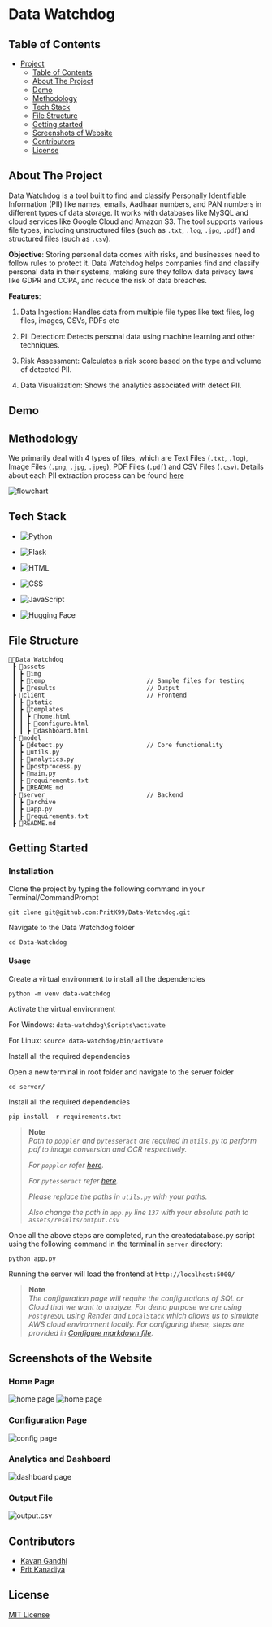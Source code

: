 # Data Watchdog

## Table of Contents

- [Project](#data-watchdog)
  - [Table of Contents](#table-of-contents)
  - [About The Project](#about-the-project)
  - [Demo](#demo)
  - [Methodology](#methodology)
  - [Tech Stack](#tech-stack)
  - [File Structure](#file-structure)
  - [Getting started](#getting-started)
  - [Screenshots of Website](#screenshots-of-the-website)
  - [Contributors](#contributors)
  - [License](#license)

## About The Project

Data Watchdog is a tool built to find and classify Personally Identifiable Information (PII) like names, emails, Aadhaar numbers, and PAN numbers in different types of data storage. It works with databases like MySQL and cloud services like Google Cloud and Amazon S3. The tool supports various file types, including unstructured files (such as `.txt`, `.log`, `.jpg`, `.pdf`) and structured files (such as `.csv`). 

**Objective**: Storing personal data comes with risks, and businesses need to follow rules to protect it. Data Watchdog helps companies find and classify personal data in their systems, making sure they follow data privacy laws like GDPR and CCPA, and reduce the risk of data breaches.

**Features**: 

1. Data Ingestion: Handles data from multiple file types like text files, log files, images, CSVs, PDFs etc

2. PII Detection: Detects personal data using machine learning and other techniques.

3. Risk Assessment: Calculates a risk score based on the type and volume of detected PII.

4. Data Visualization: Shows the analytics associated with detect PII.

## Demo

## Methodology

We primarily deal with 4 types of files, which are Text Files (`.txt`, `.log`), Image Files (`.png`, `.jpg`, `.jpeg`), PDF Files (`.pdf`) and CSV Files (`.csv`). Details about each PII extraction process can be found <a href="model/README.md">here</a>

<img src="assets/img/flowchart.png" alt="flowchart">

## Tech Stack

- ![Python](https://img.shields.io/badge/Python-3776AB?style=for-the-badge&logo=python&logoColor=white)

- ![Flask](https://img.shields.io/badge/Flask-000000?style=for-the-badge&logo=flask&logoColor=white)

- ![HTML](https://img.shields.io/badge/HTML5-E34F26?style=for-the-badge&logo=html5&logoColor=white)

- ![CSS](https://img.shields.io/badge/CSS3-1572B6?style=for-the-badge&logo=css3&logoColor=white)

- ![JavaScript](https://img.shields.io/badge/JavaScript-F7DF1E?style=for-the-badge&logo=javascript&logoColor=black)

- ![Hugging Face](https://img.shields.io/badge/Hugging%20Face-FFD43B?style=for-the-badge&logo=hugging-face&logoColor=white)

## File Structure
```
👨‍💻Data Watchdog
 ┣ 📂assets
 ┃ ┣ 📂img          
 ┃ ┣ 📂temp                            // Sample files for testing
 ┃ ┣ 📂results                         // Output
 ┣ 📂client                            // Frontend        
 ┃ ┣ 📂static    
 ┃ ┣ 📂templates    
 ┃ ┃ ┣ 📄home.html
 ┃ ┃ ┣ 📄configure.html
 ┃ ┃ ┣ 📄dashboard.html                            
 ┣ 📂model                                      
 ┃ ┣ 📄detect.py                       // Core functionality
 ┃ ┣ 📄utils.py 
 ┃ ┣ 📄analytics.py
 ┃ ┣ 📄postprocess.py
 ┃ ┣ 📄main.py
 ┃ ┣ 📄requirements.txt
 ┃ ┣ 📄README.md            
 ┣ 📂server                            // Backend 
 ┃ ┣ 📂archive  
 ┃ ┣ 📄app.py  
 ┃ ┣ 📄requirements.txt      
 ┣ 📄README.md
``` 

## Getting Started

### Installation

Clone the project by typing the following command in your Terminal/CommandPrompt

```
git clone git@github.com:PritK99/Data-Watchdog.git
```
Navigate to the Data Watchdog folder

```
cd Data-Watchdog
```

#### Usage

Create a virtual environment to install all the dependencies

```
python -m venv data-watchdog
```

Activate the virtual environment

For Windows: ```data-watchdog\Scripts\activate```

For Linux: ```source data-watchdog/bin/activate```

Install all the required dependencies

Open a new terminal in root folder and navigate to the server folder

```
cd server/
```

Install all the required dependencies

```
pip install -r requirements.txt
```

> **Note** <br>
> <i>Path to `poppler` and `pytesseract` are required in `utils.py` to perform pdf to image conversion and OCR respectively.
>
> For `poppler` refer <a href="https://github.com/oschwartz10612/poppler-windows/releases/tag/v24.07.0-0">here</a>.
>
> For `pytesseract` refer <a href="https://tesseract-ocr.github.io/tessdoc/Installation.html">here</a>.
>
> Please replace the paths in `utils.py` with your paths.
>
> Also change the path in `app.py` line `137` with your absolute path to `assets/results/output.csv` </i>

Once all the above steps are completed, run the createdatabase.py script using the following command in the terminal in `server` directory:

```
python app.py  
```

Running the server will load the frontend at `http://localhost:5000/`

> **Note** <br>
><i>The configuration page will require the configurations of SQL or Cloud that we want to analyze. For demo purpose we are using `PostgreSQL` using Render and `LocalStack` which allows us to simulate AWS cloud environment locally. For configuring these, steps are provided in <a href="Configure.md">Configure markdown file</a>.</i>

## Screenshots of the Website

### Home Page

<img src="assets/img/home page 1.png" alt="home page">

<img src="assets/img/home page 2.png" alt="home page">

### Configuration Page

<img src="assets/img/config page.png" alt="config page">

### Analytics and Dashboard

<img src="assets/img/dashboard.png" alt="dashboard page">

### Output File

<img src="assets/img/download.png" alt="output.csv">

## Contributors

- [Kavan Gandhi](https://github.com/KGan31)
- [Prit Kanadiya](https://github.com/PritK99)

## License
[MIT License](https://opensource.org/licenses/MIT)